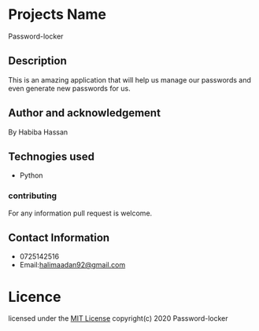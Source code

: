 # Projects  Name
 Password-locker
## Description
   This is an amazing application that will help us manage our passwords and even generate new passwords for us.
## Author and acknowledgement
 By Habiba Hassan
## Technogies used
 * Python
### contributing
 For any information pull request is welcome.
## Contact Information
  * 0725142516
  *  Email:halimaadan92@gmail.com
#  Licence
 licensed under the [MIT License](license)
 copyright(c) 2020 Password-locker
